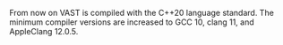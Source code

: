 From now on VAST is compiled with the C++20 language standard.
The minimum compiler versions are increased to GCC 10, clang 11,
and AppleClang 12.0.5.
